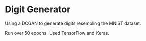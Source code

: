 # Digit Generator
Using a DCGAN to generate digits resembling the MNIST dataset.<br>

Run over 50 epochs. Used TensorFlow and Keras.
